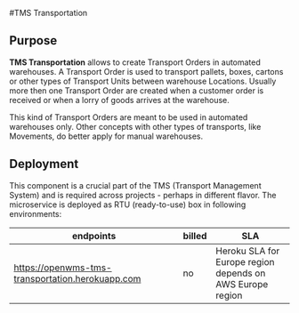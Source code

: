 #TMS Transportation

## Purpose
**TMS Transportation** allows to create Transport Orders in automated warehouses. A
Transport Order is used to transport pallets, boxes, cartons or other types of Transport
Units between warehouse Locations. Usually more then one Transport Order are created
when a customer order is received or when a lorry of goods arrives at the warehouse.
 
This kind of Transport Orders are meant to be used in automated warehouses only. Other
concepts with other types of transports, like Movements, do better apply for manual
warehouses.

## Deployment
This component is a crucial part of the TMS (Transport Management System) and is required
across projects - perhaps in different flavor. The microservice is deployed as RTU
(ready-to-use) box in following environments:

| endpoints | billed | SLA |
| --------- | ------ | --- |
| https://openwms-tms-transportation.herokuapp.com<br> | no | Heroku SLA for Europe region<br>depends on AWS Europe region |

